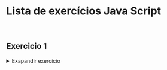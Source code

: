 # Lista de exercícios Java Script
</br>

## Exercicio 1
<details>
<summary>Exapandir exercício</summary>

* 1 - Crie uma função (livro) que possui 3 parâmetros: nome, ano e autor.
* 2 - No corpo da função:
  * 2.1 - Transforme o nome para letra maiúscula: toUpperCase()
  * 2.2 - Calcule o total de anos desde o lançamento do livro: * 2050 - ano
  * 2.3 - Crie uma variável com a frase: nome + ' por ' + autor;
  * 2.4 - Coloque os 3 valores acima em um objeto.
* 3 - Retorne (return) o objeto definido.
* 4 - Execute a função com os seguintes argumentos:
  >'O Senhor dos Anéis', 1954, 'J. R. R. Tolkien'
* 5 - Guarde o retorno da função executada em uma variável.
* 6 - Log a frase final da função executada no console.

</details>


